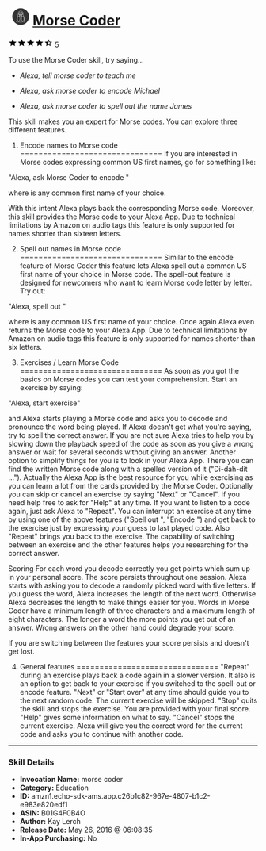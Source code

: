 # &nbsp;<img src="skill_icon" alt="Morse Coder icon" width="36"> [Morse Coder](http://alexa.amazon.com/#skills/amzn1.echo-sdk-ams.app.c26b1c82-967e-4807-b1c2-e983e820edf1)
![4.4 stars](../../images/ic_star_black_18dp_1x.png)![4.4 stars](../../images/ic_star_black_18dp_1x.png)![4.4 stars](../../images/ic_star_black_18dp_1x.png)![4.4 stars](../../images/ic_star_black_18dp_1x.png)![4.4 stars](../../images/ic_star_half_black_18dp_1x.png) 5

To use the Morse Coder skill, try saying...

* *Alexa, tell morse coder to teach me*

* *Alexa, ask morse coder to encode Michael*

* *Alexa, ask morse coder to spell out the name James*

This skill makes you an expert for Morse codes. You can explore three different features.

1) Encode names to Morse code
===============================
If you are interested in Morse codes expressing common US first names, go for something like:

"Alexa, ask Morse Coder to encode <FirstName>" 

where <FirstName> is any common first name of your choice.

With this intent Alexa plays back the corresponding Morse code. Moreover, this skill provides the Morse code to your Alexa App.
Due to technical limitations by Amazon on audio tags this feature is only supported for names shorter than sixteen letters.
 
2) Spell out names in Morse code
===============================
Similar to the encode feature of Morse Coder this feature lets Alexa spell out a common US first name of your choice in Morse code. 
The spell-out feature is designed for newcomers who want to learn Morse code letter by letter. Try out:

"Alexa, spell out <FirstName>" 

where <FirstName> is any common US first name of your choice. Once again Alexa even returns the Morse code to your Alexa App.
Due to technical limitations by Amazon on audio tags this feature is only supported for names shorter than six letters.

3) Exercises / Learn Morse Code
===============================
As soon as you got the basics on Morse codes you can test your comprehension. Start an exercise by saying:

"Alexa, start exercise"

and Alexa starts playing a Morse code and asks you to decode and pronounce the word being played. If Alexa doesn't get what you're saying, try to spell the correct answer.
If you are not sure Alexa tries to help you by slowing down the playback speed of the code as soon as you give a wrong answer or wait for several seconds without giving an answer. 
Another option to simplify things for you is to look in your Alexa App. There you can find the written Morse code along with a spelled version of it ("Di-dah-dit ...").
Actually the Alexa App is the best resource for you while exercising as you can learn a lot from the cards provided by the Morse Coder.
Optionally you can skip or cancel an exercise by saying "Next" or "Cancel". If you need help free to ask for "Help" at any time. If you want to listen to a code again, just ask Alexa to "Repeat". 
You can interrupt an exercise at any time by using one of the above features ("Spell out <FirstName>", "Encode <FirstName>") and get back to the exercise just by expressing your guess to last played code. Also "Repeat" brings you back to the exercise.
The capability of switching between an exercise and the other features helps you researching for the correct answer. 

Scoring
For each word you decode correctly you get points which sum up in your personal score. The score persists throughout one session. 
Alexa starts with asking you to decode a randomly picked word with five letters. 
If you guess the word, Alexa increases the length of the next word. Otherwise Alexa decreases the length to make things easier for you. 
Words in Morse Coder have a minimum length of three characters and a maximum length of eight characters. 
The longer a word the more points you get out of an answer. Wrong answers on the other hand could degrade your score. 

If you are switching between the features your score persists and doesn't get lost.

4) General features
===============================
"Repeat" during an exercise plays back a code again in a slower version. It also is an option to get back to your exercise if you switched to the spell-out or encode feature.
"Next" or "Start over" at any time should guide you to the next random code. The current exercise will be skipped.
"Stop" quits the skill and stops the exercise. You are provided with your final score.
"Help" gives some information on what to say.
"Cancel" stops the current exercise. Alexa will give you the correct word for the current code and asks you to continue with another code.

***

### Skill Details

* **Invocation Name:** morse coder
* **Category:** Education
* **ID:** amzn1.echo-sdk-ams.app.c26b1c82-967e-4807-b1c2-e983e820edf1
* **ASIN:** B01G4F0B4O
* **Author:** Kay Lerch
* **Release Date:** May 26, 2016 @ 06:08:35
* **In-App Purchasing:** No
